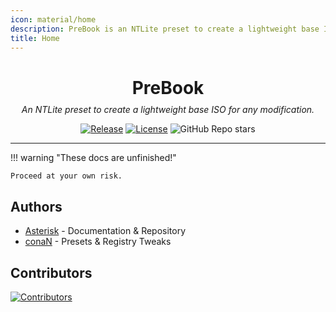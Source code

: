 ```yaml
---
icon: material/home
description: PreBook is an NTLite preset to create a lightweight base ISO for any modification.
title: Home
---
```


<style>
.md-sidebar--primary {
  visibility: hidden;
}
</style>

<div align="center">
<h1 style="margin-bottom:0.35em;">PreBook</h1>
<em>An NTLite preset to create a lightweight base ISO for any modification.</em>
</div>

<div style="text-align:center;" markdown>

[![Release](https://img.shields.io/github/v/release/pre-book/prebook?sort=semver&style=flat-square&cacheSeconds=3600)](https://github.com/pre-book/prebook/releases/latest)
[![License](https://img.shields.io/github/license/pre-book/prebook?style=flat-square&cacheSeconds=86400)](https://github.com/pre-book/prebook/blob/main/LICENSE)
![GitHub Repo stars](https://img.shields.io/github/stars/pre-book/prebook?style=flat-square&cacheSeconds=86400)

</div>

----------------------------------------------------------------

!!! warning "These docs are unfinished!"

    Proceed at your own risk.


## Authors

- [Asterisk](https://asterisk.shinken.studio) \- Documentation & Repository
- [conaN](https://discord.com/users/779674532481990656) \- Presets & Registry Tweaks

## Contributors


[![Contributors](https://contrib.rocks/image?repo=pre-book/prebook)](https://github.com/pre-book/prebook/graphs/contributors)


